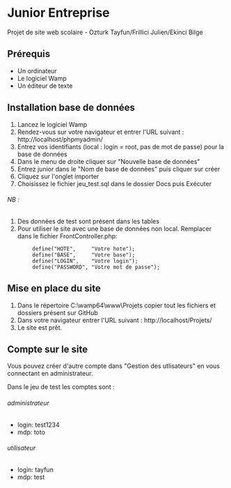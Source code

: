 # Junior Entreprise
Projet de site web scolaire - Ozturk Tayfun/Frillici Julien/Ekinci Bilge

## Prérequis

* Un ordinateur
* Le logiciel Wamp
* Un éditeur de texte

## Installation base de données
1. Lancez le logiciel Wamp
2. Rendez-vous sur votre navigateur et entrer l'URL suivant : http://localhost/phpmyadmin/
3. Entrez vos identifiants (local : login = root, pas de mot de passe) pour la base de données
4. Dans le menu de droite cliquer sur "Nouvelle base de données"
5. Entrez junior dans le "Nom de base de données" puis cliquer sur créer
6. Cliquez sur l'onglet importer
7. Choisissez le fichier jeu_test.sql dans le dossier Docs puis Exécuter

###### NB : 
1. Des données de test sont présent dans les tables
2. Pour utiliser le site avec une base de données non local. Remplacer dans le fichier FrontController.php:

```	    
        define("HOTE",     "Votre hote");
    	define("BASE",     "Votre base");
    	define("LOGIN",    "Votre login");
    	define("PASSWORD", "Votre mot de passe");
```

## Mise en place du site
1. Dans le répertoire C:\wamp64\www\Projets copier tout les fichiers et dossiers présent sur GitHub
2. Dans votre navigateur entrer l'URL suivant : http://localhost/Projets/ 
3. Le site est prêt.

## Compte sur le site
Vous pouvez créer d'autre compte dans "Gestion des utlisateurs" en vous connectant en administrateur.

Dans le jeu de test les comptes sont : 

###### administrateur 

* login: test1234 
* mdp: toto

###### utilisateur

* login: tayfun
* mdp: test
